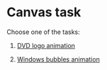 # Canvas task

Choose one of the tasks:

1. [DVD logo animation](https://youtu.be/oa_aKwMIJOY)

2. [Windows bubbles animation](https://youtu.be/VYC5Q_9-rB4)

